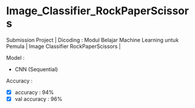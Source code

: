 # Image_Classifier_RockPaperScissors
Submission Project | Dicoding : Modul Belajar Machine Learning untuk Pemula | Image Classifier RockPaperScissors |

Model :
- CNN (Sequential)

Accuracy :
- [x] accuracy     : 94%
- [x] val accuracy     : 96%
